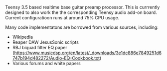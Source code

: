 Teensy 3.5 based realtime base guitar preamp processor.
This is currrently designed to also work the the corresponding Teensy audio add-on board.
Current configuratioon runs at around 75% CPU usage.

Many code implementatons are borrowed from various sources, including:
 - Wikipedia
 - Reaper DAW JesusSonic scripts
 - RBJ biquad filter EQ paper (https://www.musicdsp.org/en/latest/_downloads/3e1dc886e7849251d6747b194d482272/Audio-EQ-Cookbook.txt)
 - Various forums and white papers
